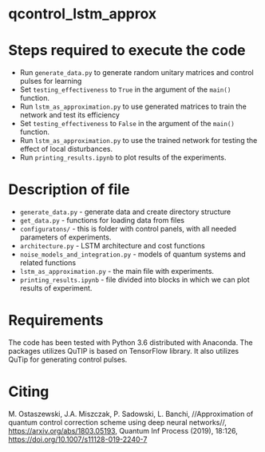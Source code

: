 # qcontrol_lstm_approx

# Steps required to execute the code

* Run `generate_data.py` to generate random unitary matrices and control pulses
  for learning
* Set `testing_effectiveness` to `True` in the argument of the `main()` function.
* Run `lstm_as_approximation.py` to use generated matrices to train the network and test its efficiency 
* Set `testing_effectiveness` to `False` in the argument of the `main()` function.
* Run `lstm_as_approximation.py` to use the trained network for testing the effect of local disturbances.
* Run `printing_results.ipynb` to plot results of the experiments.

# Description of file

* `generate_data.py` - generate data and create directory structure
* `get_data.py` - functions for loading data from files
* `configuratons/` - this is folder with control panels, with all needed parameters of experiments.
* `architecture.py` - LSTM architecture and cost functions
* `noise_models_and_integration.py` - models of quantum systems and related
  functions
* `lstm_as_approximation.py` - the main file with experiments.
* `printing_results.ipynb` - file divided into blocks in which we can plot results of experiment.

# Requirements

The code has been tested with Python 3.6 distributed with Anaconda. The packages
utilizes QuTIP is based on TensorFlow library. It also utilizes QuTip for generating
control pulses.

# Citing

M. Ostaszewski, J.A. Miszczak, P. Sadowski, L. Banchi,  //Approximation of quantum control correction scheme using deep neural networks//, https://arxiv.org/abs/1803.05193, Quantum Inf Process (2019), 18:126, https://doi.org/10.1007/s11128-019-2240-7

